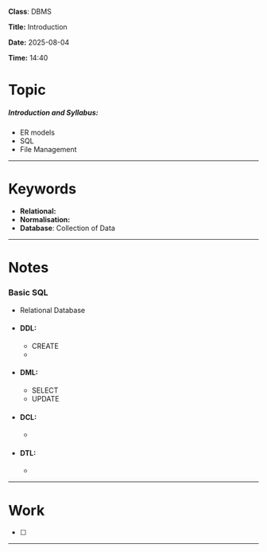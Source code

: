 **Class**: DBMS

**Title:** Introduction

**Date:** 2025-08-04

**Time:** 14:40


# Topic

##### **Introduction** and **Syllabus**:
- ER models
- SQL
- File Management


---
# Keywords

- **Relational:** 
- **Normalisation:**
- **Database**: Collection of Data

--- 
# Notes

### Basic SQL
- Relational Database
- #### DDL:
	- CREATE
	- 
- #### DML:
	- SELECT
	- UPDATE
- #### DCL:
	- 
- #### DTL:
	- 


---
# Work
- [ ] 


---

```sql

```